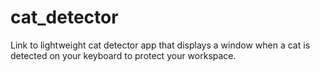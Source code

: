 # cat_detector
Link to lightweight cat detector app that displays a window when a cat is detected on your keyboard to protect your workspace.
